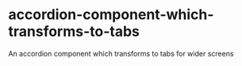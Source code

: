 # accordion-component-which-transforms-to-tabs
An accordion component which transforms to tabs for wider screens
